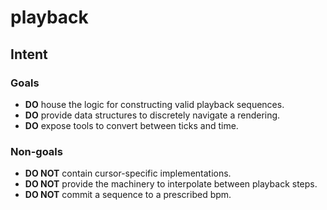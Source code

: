 # playback

## Intent

### Goals

- **DO** house the logic for constructing valid playback sequences.
- **DO** provide data structures to discretely navigate a rendering.
- **DO** expose tools to convert between ticks and time.

### Non-goals

- **DO NOT** contain cursor-specific implementations.
- **DO NOT** provide the machinery to interpolate between playback steps.
- **DO NOT** commit a sequence to a prescribed bpm.
